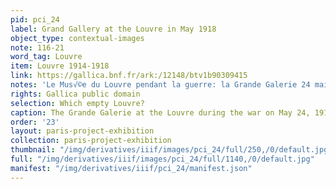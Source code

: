 ```yaml
---
pid: pci_24
label: Grand Gallery at the Louvre in May 1918
object_type: contextual-images
note: 116-21
word_tag: Louvre
item: Louvre 1914-1918
link: https://gallica.bnf.fr/ark:/12148/btv1b90309415
notes: 'Le Mus√©e du Louvre pendant la guerre: la Grande Galerie 24 mai 1918'
rights: Gallica public domain
selection: Which empty Louvre?
caption: The Grande Galerie at the Louvre during the war on May 24, 1918
order: '23'
layout: paris-project-exhibition
collection: paris-project-exhibition
thumbnail: "/img/derivatives/iiif/images/pci_24/full/250,/0/default.jpg"
full: "/img/derivatives/iiif/images/pci_24/full/1140,/0/default.jpg"
manifest: "/img/derivatives/iiif/pci_24/manifest.json"
---
```

